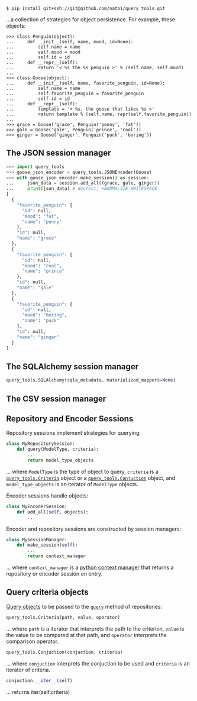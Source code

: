 ```shell
$ pip install git+ssh://git@github.com/natb1/query_tools.git
```
...a collection of strategies for object persistence. For example, these 
objects:
```ptyhon
>>> class Penguin(object):
...     def __init__(self, name, mood, id=None):
...         self.name = name
...         self.mood = mood
...         self.id = id
...     def __repr__(self):
...         return '< %s the %s penguin >' % (self.name, self.mood)
...
>>> class Goose(object):
...     def __init__(self, name, favorite_penguin, id=None):
...         self.name = name
...         self.favorite_penguin = favorite_penguin
...         self.id = id
...     def __repr__(self):
...         template = '< %s, the goose that likes %s >'
...         return template % (self.name, repr(self.favorite_penguin))
...
>>> grace = Goose('grace', Penguin('penny', 'fat'))
>>> gale = Goose('gale', Penguin('prince', 'cool'))
>>> ginger = Goose('ginger', Penguin('puck', 'boring'))

```

## The JSON session manager
```python
>>> import query_tools
>>> goose_json_encoder = query_tools.JSONEncoder(Goose)
>>> with goose_json_encoder.make_session() as session:
...     json_data = session.add_all((grace, gale, ginger))
...     print(json_data) # doctest: +NORMALIZE_WHITESPACE
[ 
  {
    "favorite_penguin": {
      "id": null,
      "mood": "fat",
      "name": "penny"
    },
    "id": null,
    "name": "grace"
  },
  {
    "favorite_penguin": {
      "id": null,
      "mood": "cool",
      "name": "prince"
    },
    "id": null,
    "name": "gale"
  },
  {
    "favorite_penguin": {
      "id": null,
      "mood": "boring",
      "name": "puck"
    },
    "id": null,
    "name": "ginger"
  }
]

```

## The SQLAlchemy session manager
```python
query_tools.SQLAlchemy(sqla_metadata, materialized_mappers=None)
```

## The CSV session manager
## Repository and Encoder Sessions
Repository sessions implement strategies for querying:
```python
class MyRepositorySession:
    def query(ModelType, criteria):
        ...
        return model_type_objects
```
... where `ModelType` is the type of object to query, `criteria` is a 
[`query_tools.Criteria`]() object or a [`query_tools.Conjuction`]() object,
and `model_type_objects` is an iterator of `ModelType` objects.

Encoder sessions handle objects:
```python
class MyEncoderSession:
    def add_all(self, objects):
        ...
```

Encoder and repository sessions are constructed by session managers:
```python
class MySessionManager:
    def make_session(self):
        ...
        return context_manager
```
... where `context_manager` is a [python context manager]() that returns a
repository or encoder session on entry.

## Query criteria objects
[Query objects](http://martinfowler.com/eaaCatalog/queryObject.html) to be
passed to the [`query`]() method of repositories:
```python
query_tools.Criteria(path, value, operator)
```
... where `path` is a iterator that interprets the path to the criterion,
`value` is the value to be compared at that path, and `operator` interprets the 
comparison operator.
```python
query_tools.Conjuction(conjuction, criteria)
```
... where `conjuction` interprets the conjuction to be used and `criteria` is
an iterator of criteria.
```python
conjuction.__iter__(self)
```
... returns iter(self.criteria)

